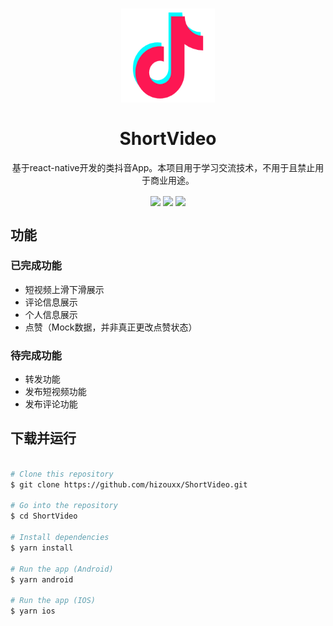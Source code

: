 <h1 align="center">
  <img src="assets/images/logo.png" width="150">
<br>
<br>
ShortVideo
</h1>

<p align="center">基于react-native开发的类抖音App。本项目用于学习交流技术，不用于且禁止用于商业用途。</p>

<div align="center">
  <img align="center" src="https://user-images.githubusercontent.com/56338973/127275774-6fd5a9ed-759f-49b9-8dac-8bda9685167e.png" width="200">
  <img align="center" src="https://user-images.githubusercontent.com/56338973/127275465-48f8a1ff-b2e0-43a3-b0f3-045166e40be3.png" width="200">
  <img align="center" src="https://user-images.githubusercontent.com/56338973/127275501-63b88c6c-a048-40ff-b607-1109458582f9.png" width="200">
</div>

## 功能
### 已完成功能

 - 短视频上滑下滑展示
 - 评论信息展示
 - 个人信息展示
 - 点赞（Mock数据，并非真正更改点赞状态）
### 待完成功能

 - 转发功能
 - 发布短视频功能
 - 发布评论功能

## 下载并运行

```bash

# Clone this repository
$ git clone https://github.com/hizouxx/ShortVideo.git

# Go into the repository
$ cd ShortVideo

# Install dependencies
$ yarn install

# Run the app (Android)
$ yarn android

# Run the app (IOS)
$ yarn ios

```

